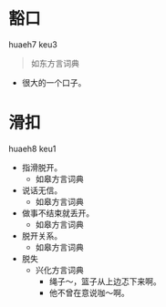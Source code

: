 # 豁口
huaeh7 keu3
> 如东方言词典
- 很大的一个口子。





# 滑扣
huaeh8 keu1
+ 指滑脱开。
  * 如皋方言词典
+ 说话无信。
  * 如皋方言词典
+ 做事不结束就丢开。
  * 如皋方言词典
+ 脱开关系。
  * 如皋方言词典
+ 脱失
  * 兴化方言词典
    - 绳子～，篮子从上边忑下来啊。
    - 他不曾在意说咖～啊。
